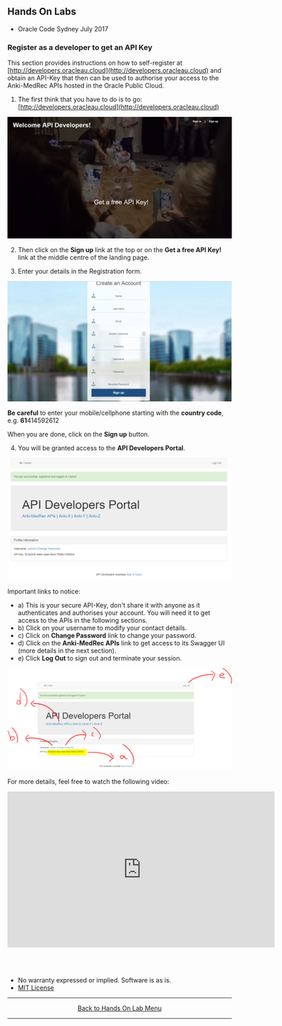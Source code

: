 ## Hands On Labs

- Oracle Code Sydney July 2017

### Register as a developer to get an API Key

This section provides instructions on how to self-register at [http://developers.oracleau.cloud](http://developers.oracleau.cloud) and obtain an API-Key that then can be used to authorise your access to the Anki-MedRec APIs hosted in the Oracle Public Cloud.

1. The first think that you have to do is to go: [http://developers.oracleau.cloud](http://developers.oracleau.cloud)

<img src="./img/exploretheapis-5a-1.PNG" />

2. Then click on the **Sign up** link at the top or on the **Get a free API Key!** link at the middle centre of the landing page.

3. Enter your details in the Registration form.

<img src="./img/exploretheapis-5a-2.PNG" />

**Be careful** to enter your mobile/cellphone starting with the **country code**, e.g. **61**414592612

When you are done, click on the **Sign up** button.

4. You will be granted access to the **API Developers Portal**.

<img src="./img/exploretheapis-5a-3.PNG" />

Important links to notice:

- a) This is your secure API-Key, don't share it with anyone as it authenticates and authorises your account. You will need it to get access to the APIs in the following sections. 
- b) Click on your username to modify your contact details.
- c) Click on **Change Password** link to change your password.
- d) Click on the **Anki-MedRec APIs** link to get access to its Swagger UI (more details in the next section).
- e) Click **Log Out** to sign out and terminate your session.

<img src="./img/exploretheapis-5a-4.PNG" />

<br>

For more details, feel free to watch the following video:

<center>
<iframe width="600" height="350" src="https://www.youtube.com/embed/9ra_guIjce8?rel=0" frameborder="0" allowfullscreen></iframe>
</center>

<br><br>

* No warranty expressed or implied.  Software is as is.
* [MIT License](http://www.opensource.org/licenses/mit-license.html)

<hr />
<center>
<a href="../../handsonlabs" class="btn" >Back to Hands On Lab Menu</a>
<center />
<hr />

